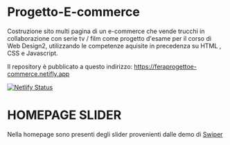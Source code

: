 # Progetto-E-commerce
Costruzione sito multi pagina di un e-commerce che vende trucchi in collaborazione con serie tv / film come progetto d'esame per il corso di  Web Design2, utilizzando le competenze aquisite in precedenza su HTML , CSS e Javascript.

Il repository è pubblicato a questo indirizzo: https://feraprogettoe-commerce.netifly.app

[![Netlify Status](https://api.netlify.com/api/v1/badges/2b4e246c-0c18-443c-b2f4-bb624da1eb4b/deploy-status)](https://app.netlify.com/sites/mangacommerce/deploys)

# HOMEPAGE SLIDER
Nella homepage sono presenti degli slider provenienti dalle demo di [Swiper](https://swiperjs.com/demos)
